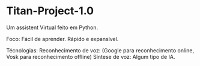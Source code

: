 # Titan-Project-1.0
Um assistent Virtual feito em Python.

Foco:
    Fácil de aprender.
    Rápido e expansível.

Técnologias:
    Reconhecimento de voz: (Google para reconhecimento online, Vosk para reconhecimento offline)
    Síntese de voz: 
    Algum tipo de IA.